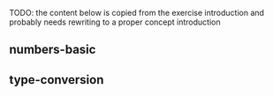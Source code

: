 TODO: the content below is copied from the exercise introduction and probably needs rewriting to a proper concept introduction

## numbers-basic

## type-conversion
